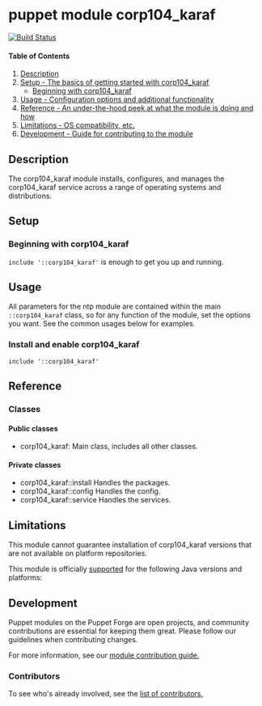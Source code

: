 # puppet module corp104_karaf
[![Build Status](https://travis-ci.org/104corp/puppet-corp104_karaf.svg?branch=master)](https://travis-ci.org/104corp/puppet-corp104_karaf)


#### Table of Contents

1. [Description](#description)
1. [Setup - The basics of getting started with corp104_karaf](#setup)
    * [Beginning with corp104_karaf](#beginning-with-corp104_karaf)
1. [Usage - Configuration options and additional functionality](#usage)
1. [Reference - An under-the-hood peek at what the module is doing and how](#reference)
1. [Limitations - OS compatibility, etc.](#limitations)
1. [Development - Guide for contributing to the module](#development)

## Description

The corp104_karaf module installs, configures, and manages the corp104_karaf service across a range of operating systems and distributions.

## Setup

### Beginning with corp104_karaf

`include '::corp104_karaf'` is enough to get you up and running.

## Usage

All parameters for the ntp module are contained within the main `::corp104_karaf` class, so for any function of the module, set the options you want. See the common usages below for examples.

### Install and enable corp104_karaf

```puppet
include '::corp104_karaf'
```


## Reference

### Classes

#### Public classes

* corp104_karaf: Main class, includes all other classes.

#### Private classes

* corp104_karaf::install Handles the packages.
* corp104_karaf::config Handles the config.
* corp104_karaf::service Handles the services.

## Limitations

This module cannot guarantee installation of corp104_karaf versions that are not available on  platform repositories.

This module is officially [supported](https://forge.puppetlabs.com/supported) for the following Java versions and platforms:

## Development

Puppet modules on the Puppet Forge are open projects, and community contributions are essential for keeping them great. Please follow our guidelines when contributing changes.

For more information, see our [module contribution guide.](https://docs.puppetlabs.com/forge/contributing.html)

### Contributors

To see who's already involved, see the [list of contributors.](https://github.com/puppetlabs/puppetlabs-ntp/graphs/contributors)
